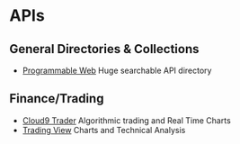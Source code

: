# APIs

## General Directories & Collections
- [Programmable Web](http://www.programmableweb.com/apis/directory) Huge searchable API directory

## Finance/Trading
- [Cloud9 Trader](https://www.cloud9trader.com/) Algorithmic trading and Real Time Charts
- [Trading View](https://www.tradingview.com/) Charts and Technical Analysis
